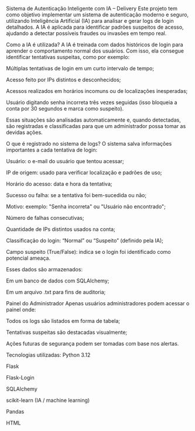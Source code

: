 Sistema de Autenticação Inteligente com IA – Delivery
Este projeto tem como objetivo implementar um sistema de autenticação moderno e seguro, utilizando Inteligência Artificial (IA) para analisar e gerar logs de login detalhados. A IA é aplicada para identificar padrões suspeitos de acesso, ajudando a detectar possíveis fraudes ou invasões em tempo real.

  Como a IA é utilizada?
A IA é treinada com dados históricos de login para aprender o comportamento normal dos usuários. Com isso, ela consegue identificar tentativas suspeitas, como por exemplo:

Múltiplas tentativas de login em um curto intervalo de tempo;

Acesso feito por IPs distintos e desconhecidos;

Acessos realizados em horários incomuns ou de localizações inesperadas;

Usuário digitando senha incorreta três vezes seguidas (isso bloqueia a conta por 30 segundos e marca como suspeito).

Essas situações são analisadas automaticamente e, quando detectadas, são registradas e classificadas para que um administrador possa tomar as devidas ações.

  O que é registrado no sistema de logs?
O sistema salva informações importantes a cada tentativa de login:

Usuário: o e-mail do usuário que tentou acessar;

IP de origem: usado para verificar localização e padrões de uso;

Horário do acesso: data e hora da tentativa;

Sucesso ou falha: se a tentativa foi bem-sucedida ou não;

Motivo: exemplo: "Senha incorreta" ou "Usuário não encontrado";

Número de falhas consecutivas;

Quantidade de IPs distintos usados na conta;

Classificação do login: “Normal” ou “Suspeito” (definido pela IA);

Campo suspeito (True/False): indica se o login foi identificado como potencial ameaça.

Esses dados são armazenados:

Em um banco de dados com SQLAlchemy;

Em um arquivo .txt para fins de auditoria;

  Painel do Administrador
Apenas usuários administradores podem acessar o painel onde:

Todos os logs são listados em forma de tabela;

Tentativas suspeitas são destacadas visualmente;

Ações futuras de segurança podem ser tomadas com base nos alertas.

  Tecnologias utilizadas:
Python 3.12

Flask

Flask-Login

SQLAlchemy

scikit-learn (IA / machine learning)

Pandas

HTML


